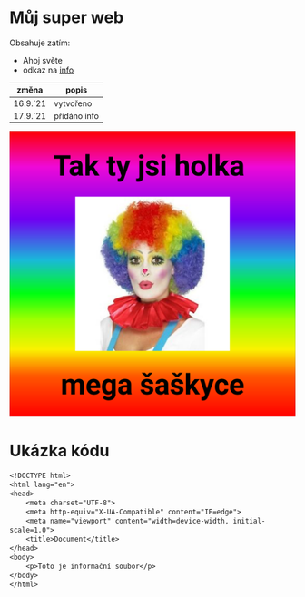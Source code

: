 # Můj super web
Obsahuje zatím:
* Ahoj světe
* odkaz na [info](https://pslib-cz.github.io/2021l4web-repository-skills-starkoss/info.html)

| změna  | popis |
| ------------- | ------------- |
| 16.9.`21 | vytvořeno  |
| 17.9.`21  | přidáno info  |

![šaškyce](saskyce.png)
# Ukázka kódu
```
<!DOCTYPE html>
<html lang="en">
<head>
    <meta charset="UTF-8">
    <meta http-equiv="X-UA-Compatible" content="IE=edge">
    <meta name="viewport" content="width=device-width, initial-scale=1.0">
    <title>Document</title>
</head>
<body>
    <p>Toto je informační soubor</p>
</body>
</html>
```
